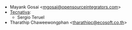 - Mayank Gosai \<<mgosai@opensourceintegrators.com>\>
- [Tecnativa](https://www.tecnativa.com):
  - Sergio Teruel
- Tharathip Chaweewongphan \<<tharathipc@ecosoft.co.th>\>
